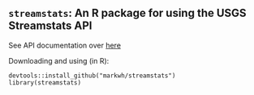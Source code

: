 ## `streamstats`: An R package for using the USGS Streamstats API

See API documentation over [here](http://streamstatsags.cr.usgs.gov/streamstatsservices/#)

Downloading and using (in R):

```
devtools::install_github("markwh/streamstats")
library(streamstats)
```

